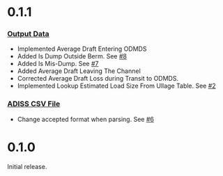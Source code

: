 # 0.1.1
### [Output Data](OutputData.md)
- Implemented Average Draft Entering ODMDS
- Added Is Dump Outside Berm. See [#8](https://github.com/gojanpaolo/AdissParser/issues/8)
- Added Is Mis-Dump. See [#7](https://github.com/gojanpaolo/AdissParser/issues/7)
- Added Average Draft Leaving The Channel
- Corrected Average Draft Loss during Transit to ODMDS.
- Implemented Lookup Estimated Load Size From Ullage Table. See [#2](https://github.com/gojanpaolo/AdissParser/issues/2)

### [ADISS CSV File](AddisCsvFile.md)
- Change accepted format when parsing. See [#6](https://github.com/gojanpaolo/AdissParser/issues/6)

# 0.1.0
Initial release.